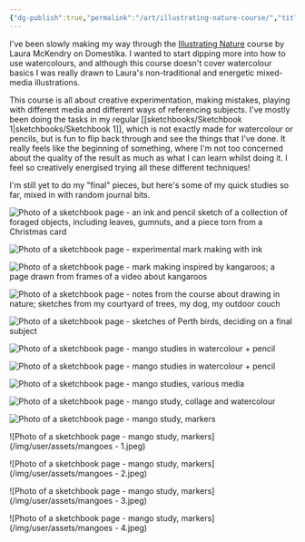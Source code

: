 ```yaml
---
{"dg-publish":true,"permalink":"/art/illustrating-nature-course/","title":"Illustrating Nature course","tags":["art"],"created":"7 March, 2023","updated":"28 April, 2023"}
---
```



I've been slowly making my way through the [Illustrating Nature](https://www.domestika.org/en/courses/1503-illustrating-nature-a-creative-exploration) course by Laura McKendry on Domestika. I wanted to start dipping more into how to use watercolours, and although this course doesn't cover watercolour basics I was really drawn to Laura's non-traditional and energetic mixed-media illustrations.

This course is all about creative experimentation, making mistakes, playing with different media and different ways of referencing subjects. I've mostly been doing the tasks in my regular [[sketchbooks/Sketchbook 1\|sketchbooks/Sketchbook 1]], which is not exactly made for watercolour or pencils, but is fun to flip back through and see the things that I've done. It really feels like the beginning of something, where I'm not too concerned about the quality of the result as much as what I can learn whilst doing it. I feel so creatively energised trying all these different techniques!

I'm still yet to do my "final" pieces, but here's some of my quick studies so far, mixed in with random journal bits.

![Photo of a sketchbook page - an ink and pencil sketch of a collection of foraged objects, including leaves, gumnuts, and a piece torn from a Christmas card](/img/user/assets/sketchbook2.jpeg)

![Photo of a sketchbook page - experimental mark making with ink](/img/user/assets/sketchbook3.jpeg)

![Photo of a sketchbook page - mark making inspired by kangaroos; a page drawn from frames of a video about kangaroos](/img/user/assets/sketchbook8.jpeg)

![Photo of a sketchbook page - notes from the course about drawing in nature; sketches from my courtyard of trees, my dog, my outdoor couch](/img/user/assets/sketchbook9.jpeg)

![Photo of a sketchbook page - sketches of Perth birds, deciding on a final subject](/img/user/assets/sketchbook10.jpeg)

![Photo of a sketchbook page - mango studies in watercolour + pencil](/img/user/assets/sketchbook11.jpeg)

![Photo of a sketchbook page - mango studies in watercolour + pencil](/img/user/assets/sketchbook12.jpeg)

![Photo of a sketchbook page - mango studies, various media](/img/user/assets/sketchbook13.jpeg)

![Photo of a sketchbook page - mango study, collage and watercolour](/img/user/assets/sketchbook14.jpeg)

![Photo of a sketchbook page - mango study, markers](/img/user/assets/sketchbook_mangoes.jpeg)

![Photo of a sketchbook page - mango study, markers](/img/user/assets/mangoes - 1.jpeg)

![Photo of a sketchbook page - mango study, markers](/img/user/assets/mangoes - 2.jpeg)

![Photo of a sketchbook page - mango study, markers](/img/user/assets/mangoes - 3.jpeg)

![Photo of a sketchbook page - mango study, markers](/img/user/assets/mangoes - 4.jpeg)